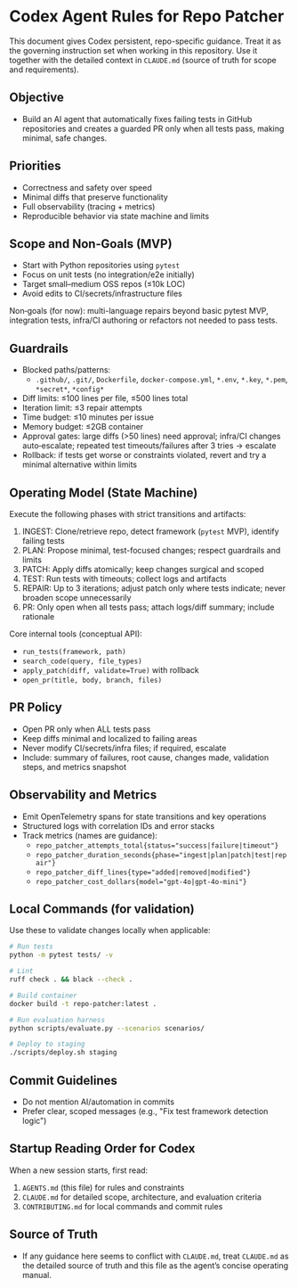 # Codex Agent Rules for Repo Patcher

This document gives Codex persistent, repo-specific guidance. Treat it as the governing instruction set when working in this repository. Use it together with the detailed context in `CLAUDE.md` (source of truth for scope and requirements).

## Objective

- Build an AI agent that automatically fixes failing tests in GitHub repositories and creates a guarded PR only when all tests pass, making minimal, safe changes.

## Priorities

- Correctness and safety over speed
- Minimal diffs that preserve functionality
- Full observability (tracing + metrics)
- Reproducible behavior via state machine and limits

## Scope and Non‑Goals (MVP)

- Start with Python repositories using `pytest`
- Focus on unit tests (no integration/e2e initially)
- Target small–medium OSS repos (≤10k LOC)
- Avoid edits to CI/secrets/infrastructure files

Non‑goals (for now): multi-language repairs beyond basic pytest MVP, integration tests, infra/CI authoring or refactors not needed to pass tests.

## Guardrails

- Blocked paths/patterns:
  - `.github/`, `.git/`, `Dockerfile`, `docker-compose.yml`, `*.env`, `*.key`, `*.pem`, `*secret*`, `*config*`
- Diff limits: ≤100 lines per file, ≤500 lines total
- Iteration limit: ≤3 repair attempts
- Time budget: ≤10 minutes per issue
- Memory budget: ≤2GB container
- Approval gates: large diffs (>50 lines) need approval; infra/CI changes auto‑escalate; repeated test timeouts/failures after 3 tries → escalate
- Rollback: if tests get worse or constraints violated, revert and try a minimal alternative within limits

## Operating Model (State Machine)

Execute the following phases with strict transitions and artifacts:

1) INGEST: Clone/retrieve repo, detect framework (`pytest` MVP), identify failing tests
2) PLAN: Propose minimal, test-focused changes; respect guardrails and limits
3) PATCH: Apply diffs atomically; keep changes surgical and scoped
4) TEST: Run tests with timeouts; collect logs and artifacts
5) REPAIR: Up to 3 iterations; adjust patch only where tests indicate; never broaden scope unnecessarily
6) PR: Only open when all tests pass; attach logs/diff summary; include rationale

Core internal tools (conceptual API):
- `run_tests(framework, path)`
- `search_code(query, file_types)`
- `apply_patch(diff, validate=True)` with rollback
- `open_pr(title, body, branch, files)`

## PR Policy

- Open PR only when ALL tests pass
- Keep diffs minimal and localized to failing areas
- Never modify CI/secrets/infra files; if required, escalate
- Include: summary of failures, root cause, changes made, validation steps, and metrics snapshot

## Observability and Metrics

- Emit OpenTelemetry spans for state transitions and key operations
- Structured logs with correlation IDs and error stacks
- Track metrics (names are guidance):
  - `repo_patcher_attempts_total{status="success|failure|timeout"}`
  - `repo_patcher_duration_seconds{phase="ingest|plan|patch|test|repair"}`
  - `repo_patcher_diff_lines{type="added|removed|modified"}`
  - `repo_patcher_cost_dollars{model="gpt-4o|gpt-4o-mini"}`

## Local Commands (for validation)

Use these to validate changes locally when applicable:

```bash
# Run tests
python -m pytest tests/ -v

# Lint
ruff check . && black --check .

# Build container
docker build -t repo-patcher:latest .

# Run evaluation harness
python scripts/evaluate.py --scenarios scenarios/

# Deploy to staging
./scripts/deploy.sh staging
```

## Commit Guidelines

- Do not mention AI/automation in commits
- Prefer clear, scoped messages (e.g., "Fix test framework detection logic")

## Startup Reading Order for Codex

When a new session starts, first read:
1) `AGENTS.md` (this file) for rules and constraints
2) `CLAUDE.md` for detailed scope, architecture, and evaluation criteria
3) `CONTRIBUTING.md` for local commands and commit rules

## Source of Truth

- If any guidance here seems to conflict with `CLAUDE.md`, treat `CLAUDE.md` as the detailed source of truth and this file as the agent’s concise operating manual.

